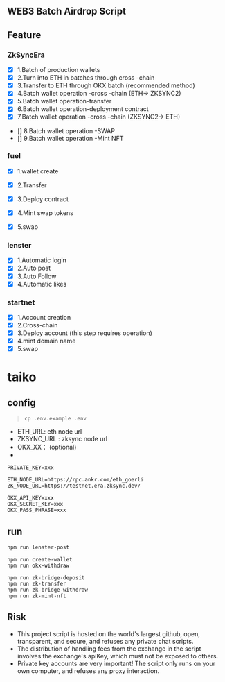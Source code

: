 ## WEB3 Batch Airdrop Script


## Feature
### ZkSyncEra
- [x] 1.Batch of production wallets
- [x] 2.Turn into ETH in batches through cross -chain
- [x] 3.Transfer to ETH through OKX batch (recommended method)
- [x] 4.Batch wallet operation -cross -chain (ETH-> ZKSYNC2)
- [x] 5.Batch wallet operation-transfer
- [x] 6.Batch wallet operation-deployment contract
- [x] 7.Batch wallet operation -cross -chain (ZKSYNC2-> ETH)
- [] 8.Batch wallet operation -SWAP
- [] 9.Batch wallet operation -Mint NFT

### fuel
- [x] 1.wallet create
- [x] 2.Transfer
- [x] 3.Deploy contract
- [x] 4.Mint swap tokens
- [x] 5.swap


### lenster

- [x] 1.Automatic login
- [x] 2.Auto post
- [x] 3.Auto Follow
- [x] 4.Automatic likes

### startnet

- [x] 1.Account creation
- [x] 2.Cross-chain
- [x] 3.Deploy account (this step requires operation)
- [x] 4.mint domain name
- [x] 5.swap

# taiko



## config
> `cp .env.example .env`


- ETH_URL: eth node url
- ZKSYNC_URL : zksync node url
- OKX_XX： (optional)
-
```
PRIVATE_KEY=xxx

ETH_NODE_URL=https://rpc.ankr.com/eth_goerli
ZK_NODE_URL=https://testnet.era.zksync.dev/

OKX_API_KEY=xxx
OKX_SECRET_KEY=xxx
OKX_PASS_PHRASE=xxx
```

## run
```
npm run lenster-post

npm run create-wallet
npm run okx-withdraw

npm run zk-bridge-deposit
npm run zk-transfer
npm run zk-bridge-withdraw
npm run zk-mint-nft

```



## Risk
- This project script is hosted on the world's largest github, open, transparent, and secure, and refuses any private chat scripts.
- The distribution of handling fees from the exchange in the script involves the exchange's apiKey, which must not be exposed to others.
- Private key accounts are very important! The script only runs on your own computer, and refuses any proxy interaction.